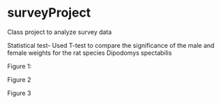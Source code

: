 # surveyProject

Class project to analyze survey data 

Statistical test- Used T-test to compare the significance of the male and female weights for the rat species Dipodomys spectabilis

Figure 1: 

Figure 2 

Figure 3

